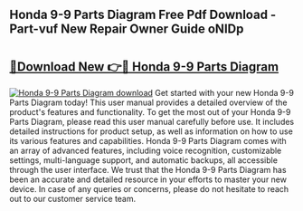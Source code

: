 ## Honda 9-9 Parts Diagram Free Pdf Download - Part-vuf New Repair Owner Guide oNIDp

# <h2><a href="http://dflsv5.blite.top/?on=Honda+9-9+Parts+Diagram">🔗Download New 👉🔴 Honda 9-9 Parts Diagram</a></h2>

[![Honda 9-9 Parts Diagram download](https://i.imgur.com/lujVjoI.png)](http://dflsv5.blite.top/?on=Honda+9-9+Parts+Diagram)
Get started with your new Honda 9-9 Parts Diagram today! This user manual provides a detailed overview of the product's features and functionality. To get the most out of your Honda 9-9 Parts Diagram, please read this user manual carefully before use. It includes detailed instructions for product setup, as well as information on how to use its various features and capabilities. Honda 9-9 Parts Diagram comes with an array of advanced features, including voice recognition, customizable settings, multi-language support, and automatic backups, all accessible through the user interface. We trust that the Honda 9-9 Parts Diagram has been an accurate and detailed resource in your efforts to master your new device. In case of any queries or concerns, please do not hesitate to reach out to our customer service team.
